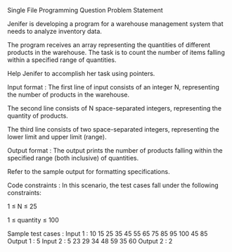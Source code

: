 Single File Programming Question
Problem Statement



Jenifer is developing a program for a warehouse management system that needs to analyze inventory data. 



The program receives an array representing the quantities of different products in the warehouse. The task is to count the number of items falling within a specified range of quantities. 



Help Jenifer to accomplish her task using pointers.

Input format :
The first line of input consists of an integer N, representing the number of products in the warehouse.

The second line consists of N space-separated integers, representing the quantity of products.

The third line consists of two space-separated integers, representing the lower limit and upper limit (range).

Output format :
The output prints the number of products falling within the specified range (both inclusive) of quantities.



Refer to the sample output for formatting specifications.

Code constraints :
In this scenario, the test cases fall under the following constraints:

1 ≤ N ≤ 25

1 ≤ quantity ≤ 100

Sample test cases :
Input 1 :
10
15 25 35 45 55 65 75 85 95 100
45 85
Output 1 :
5
Input 2 :
5
23 29 34 48 59
35 60
Output 2 :
2